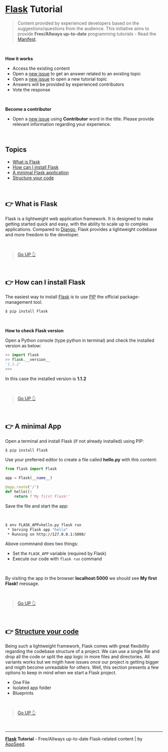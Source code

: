 # [Flask](https://palletsprojects.com/p/flask/) Tutorial

> Content provided by experienced developers based on the suggestions/questions from the audience. This initiative aims to provide **Free/Allways up-to-date** programming tutorials - Read the [Manifest](https://github.com/app-generator/learn-to-code).

<br />

**How it works**

- Access the existing content
- Open a [new issue](https://github.com/app-generator/tutorial-flask/issues/new) to get an answer related to an existing topic
- Open a [new issue](https://github.com/app-generator/tutorial-flask/issues/new) to open a new tutorial topic
- Answers will be provided by experienced contributors 
- Vote the response

<br />

**Become a contributor**  

- Open a [new issue](https://github.com/app-generator/tutorial-flask/issues/new) using **Contributor** word in the title. Please provide relevant information regarding your experience. 

<br />

## Topics

- [What is Flask](#what-is-flask)
- [How can I install Flask](#how-can-i-install-flask)
- [A minimal Flask application](#a-minimal-app)
- [Structure your code](#structure-your-code)

<br />

## :point_right: What is Flask

Flask is a lightweight web application framework. It is designed to make getting started quick and easy, with the ability to scale up to complex applications.
Compared to [Django](https://www.djangoproject.com/), Flask provides a lightweight codebase and more freedom to the developer.

<br />

> [Go UP :point_up_2:](#topics) 

<br />

## :point_right: How can I install Flask

The easiest way to install [Flask](https://palletsprojects.com/p/flask/) is to use [PIP](https://pip.pypa.io/en/stable/quickstart/) the official package-management tool.

```bash
$ pip install Flask
```

<br />

**How to check Flask version**

Open a Python console (type python in terminal) and check the installed version as below:

```python
>> import flask
>> flask.__version__
'1.1.2' 
>>>
```

In this case the installed version is **1.1.2**

<br />

> [Go UP :point_up_2:](#topics) 

<br />

## :point_right: A minimal App

Open a terminal and install Flask (if not already installed) using PIP:

```bash
$ pip install Flask
```

Use your preferred editor to create a file called **hello.py** with this content:

```python
from flask import Flask

app = Flask(__name__)

@app.route('/')
def hello():
    return f'My first Flask!'
```

Save the file and start the app:

<br />

```bash
$ env FLASK_APP=hello.py flask run
 * Serving Flask app "hello"
 * Running on http://127.0.0.1:5000/
```

Above commnand does two things:

- Set the `FLASK_APP` variable (required by Flask)
- Execute our code with `flask run` command

<br />

By visiting the app in the browser **localhost:5000** we should see **My first Flask!** message.

<br />

> [Go UP :point_up_2:](#topics) 

<br />

## :point_right: [Structure your code](./flask-project-structure.md)

Being such a lightweight framework, Flask comes with great flexibility regarding the codebase structure of a project. We can use a single file and drop all the code or split the app logic in more files and directories. All variants works but we migth have issues once our project is getting bigger and migth become unreadable for others. 
Well, this section presents a few options to keep in mind when we start a Flask project. 

- One File
- Isolated app folder
- Blueprints

<br />

> [Go UP :point_up_2:](#topics) 

<br />

---
**[Flask](https://palletsprojects.com/p/flask/) Tutorial** - Free/Allways up-to-date Flask-related content | by [AppSeed](https://appseed.us?ref=gh).

